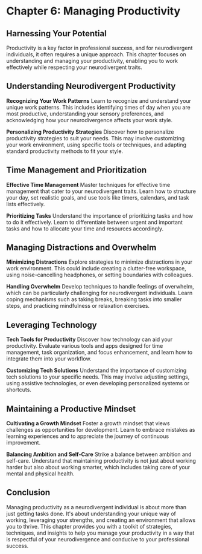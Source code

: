 
# Chapter 6: Managing Productivity

## Harnessing Your Potential

Productivity is a key factor in professional success, and for neurodivergent individuals, it often requires a unique approach. This chapter focuses on understanding and managing your productivity, enabling you to work effectively while respecting your neurodivergent traits.

## Understanding Neurodivergent Productivity

**Recognizing Your Work Patterns**
Learn to recognize and understand your unique work patterns. This includes identifying times of day when you are most productive, understanding your sensory preferences, and acknowledging how your neurodivergence affects your work style.

**Personalizing Productivity Strategies**
Discover how to personalize productivity strategies to suit your needs. This may involve customizing your work environment, using specific tools or techniques, and adapting standard productivity methods to fit your style.

## Time Management and Prioritization

**Effective Time Management**
Master techniques for effective time management that cater to your neurodivergent traits. Learn how to structure your day, set realistic goals, and use tools like timers, calendars, and task lists effectively.

**Prioritizing Tasks**
Understand the importance of prioritizing tasks and how to do it effectively. Learn to differentiate between urgent and important tasks and how to allocate your time and resources accordingly.

## Managing Distractions and Overwhelm

**Minimizing Distractions**
Explore strategies to minimize distractions in your work environment. This could include creating a clutter-free workspace, using noise-cancelling headphones, or setting boundaries with colleagues.

**Handling Overwhelm**
Develop techniques to handle feelings of overwhelm, which can be particularly challenging for neurodivergent individuals. Learn coping mechanisms such as taking breaks, breaking tasks into smaller steps, and practicing mindfulness or relaxation exercises.

## Leveraging Technology

**Tech Tools for Productivity**
Discover how technology can aid your productivity. Evaluate various tools and apps designed for time management, task organization, and focus enhancement, and learn how to integrate them into your workflow.

**Customizing Tech Solutions**
Understand the importance of customizing tech solutions to your specific needs. This may involve adjusting settings, using assistive technologies, or even developing personalized systems or shortcuts.

## Maintaining a Productive Mindset

**Cultivating a Growth Mindset**
Foster a growth mindset that views challenges as opportunities for development. Learn to embrace mistakes as learning experiences and to appreciate the journey of continuous improvement.

**Balancing Ambition and Self-Care**
Strike a balance between ambition and self-care. Understand that maintaining productivity is not just about working harder but also about working smarter, which includes taking care of your mental and physical health.

## Conclusion

Managing productivity as a neurodivergent individual is about more than just getting tasks done. It's about understanding your unique way of working, leveraging your strengths, and creating an environment that allows you to thrive. This chapter provides you with a toolkit of strategies, techniques, and insights to help you manage your productivity in a way that is respectful of your neurodivergence and conducive to your professional success.
